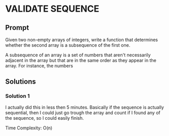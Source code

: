 # VALIDATE SEQUENCE

  ## Prompt
  Given two non-empty arrays of integers, write a function that determines
  whether the second array is a subsequence of the first one.

  A subsequence of an array is a set of numbers that aren't necessarily adjacent
  in the array but that are in the same order as they appear in the array. For
  instance, the numbers 

  ## Solutions
  ### Solution 1
  I actually did this in less then 5 minutes. Basically if the sequence is actually sequential, then I could just go trough the array and count if I found any of the sequence, so I could easily finish. 

  Time Complexity: O(n)